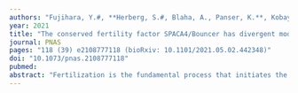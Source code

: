 ```yaml
---
authors: "Fujihara, Y.#, **Herberg, S.#, Blaha, A., Panser, K.**, Kobayashi, K., Larasati, T., Novatchkova, M., Theussl, HC., Olszanska, O., Ikawa, M.#, **Pauli, A.#**"
year: 2021
title: "The conserved fertility factor SPACA4/Bouncer has divergent modes of action in vertebrate fertilization"
journal: PNAS
pages: "118 (39) e2108777118 (bioRxiv: 10.1101/2021.05.02.442348)"
doi: "10.1073/pnas.2108777118"
pubmed: 
abstract: "Fertilization is the fundamental process that initiates the develop- ment of a new individual in all sexually reproducing species. Despite its importance, our understanding of the molecular players that govern mammalian sperm–egg interaction is incomplete, partly because many of the essential factors found in nonmammalian species do not have obvious mammalian homologs. We have recently identified the lym- phocyte antigen-6 (Ly6)/urokinase-type plasminogen activator recep- tor (uPAR) protein Bouncer as an essential fertilization factor in zebrafish [S. Herberg, K. R. Gert, A. Schleiffer, A. Pauli, Science 361, 1029–1033 (2018)]. Here, we show that Bouncer’s homolog in mam- mals, Sperm Acrosome Associated 4 (SPACA4), is also required for ef- ficient fertilization in mice. In contrast to fish, in which Bouncer is expressed specifically in the egg, SPACA4 is expressed exclusively in the sperm. Male knockout mice are severely subfertile, and sperm lacking SPACA4 fail to fertilize wild-type eggs in vitro. Interestingly, removal of the zona pellucida rescues the fertilization defect of Spaca4-deficient sperm in vitro, indicating that SPACA4 is not required forthe interaction ofsperm and the oolemma but ratherofsperm and the zona pellucida. Our work identifies SPACA4 as an important sperm protein necessary for zona pellucida penetration during mammalian fertilization."
---
```


